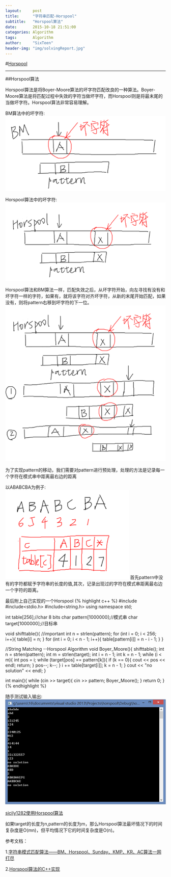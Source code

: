 ```yaml
---
layout:     post
title:      "字符串匹配-Horspool"
subtitle:   "Horspool算法"
date:       2015-10-18 21:51:00
categories: Algorithm
tags:       Algorithm
author:     "SixTeen"
header-img: "img/solvingReport.jpg"
---
```


#<a href="#001">Horspool</a>

---

##<a name = "001"></a>Horspool算法

Horspool算法是将Boyer-Moore算法的坏字符匹配改良的一种算法。Boyer-Moore算法是将匹配过程中失效的字符当做坏字符，而Horspool则是将最末尾的当做坏字符。Horspool算法非常容易理解。

BM算法中的坏字符:
![BM的坏字符](/img/algorithm/string_matching_1.png)

Horspool算法中的坏字符:
![Horspool的坏字符](/img/algorithm/string_matching_2.png)

Horspool算法和BM算法一样，匹配失效之后，从坏字符开始，向左寻找有没有和坏字符一样的字符，如果有，就将该字符对齐坏字符，从新的末尾开始匹配，如果没有，则将pattern右移到坏字符的下一位。
![移动](/img/algorithm/string_matching_3.png)

为了实现pattern的移动，我们需要对pattern进行预处理，处理的方法是记录每一个字符在模式串中距离最右边的距离

以ABABCBA为例子:
![转移表](/img/algorithm/string_matching_4.png)
首先pattern中没有的字符都赋予字符串的长度的值,其次，记录出现过的字符在模式串距离最右边一个字符的距离。

最后附上自己实现的一个Horspool
{% highlight c++ %}
#include<iostream>
#include<stdio.h>
#include<string.h>
using namespace std;

int table[256];//char 8 bits
char pattern[1000000];//模式串
char target[1000000];//目标串

void shifttable(){
    //important
    int n = strlen(pattern);
    for (int i = 0; i < 256; i++){
        table[i] = n;
    }
    for (int i = 0; i < n - 1; i++){
        table[pattern[i]] = n - i - 1;
    }
}

//String Matching --Horspool Algorithm
void Boyer_Moore(){
    shifttable();
    int n = strlen(pattern);
    int m = strlen(target);
    int i = n - 1;
    int k = n - 1;
    while (i < m){
        int pos = i;
        while (target[pos] == pattern[k]){
            if (k == 0){
                cout << pos << endl;
                return;
            }
            pos--;
            k--;
        }
        i += table[target[i]];
        k = n - 1;
    }
    cout << "no solution" << endl;
}

int main(){
    while (cin >> target){
        cin >> pattern;
        Boyer_Moore();
    }
    return 0;
}
{% endhighlight %}

随手测试输入输出:
![转移表](/img/algorithm/string_matching_5.png)

[sicily1282使用Horspool算法](/sloving-report/2015/10/20/slovingreport-2_1/)

如果target的长度为n,pattern的长度为m，那么Horspool算法最坏情况下的时间复杂度是O(mn)，但平均情况下它的时间复杂度是O(n)。


参考文档：


1.[字符串模式匹配算法——BM、Horspool、Sunday、KMP、KR、AC算法一网打尽](http://dsqiu.iteye.com/blog/1700312)

2.[Horspool算法的C++实现](http://blog.csdn.net/seafoodge/article/details/8219165)

